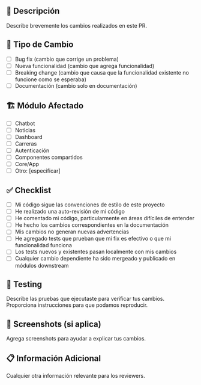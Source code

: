 ## 📝 Descripción
Describe brevemente los cambios realizados en este PR.

## 🎯 Tipo de Cambio
- [ ] Bug fix (cambio que corrige un problema)
- [ ] Nueva funcionalidad (cambio que agrega funcionalidad)
- [ ] Breaking change (cambio que causa que la funcionalidad existente no funcione como se esperaba)
- [ ] Documentación (cambio solo en documentación)

## 🏗️ Módulo Afectado
- [ ] Chatbot
- [ ] Noticias
- [ ] Dashboard
- [ ] Carreras
- [ ] Autenticación
- [ ] Componentes compartidos
- [ ] Core/App
- [ ] Otro: [especificar]

## ✅ Checklist
- [ ] Mi código sigue las convenciones de estilo de este proyecto
- [ ] He realizado una auto-revisión de mi código
- [ ] He comentado mi código, particularmente en áreas difíciles de entender
- [ ] He hecho los cambios correspondientes en la documentación
- [ ] Mis cambios no generan nuevas advertencias
- [ ] He agregado tests que prueban que mi fix es efectivo o que mi funcionalidad funciona
- [ ] Los tests nuevos y existentes pasan localmente con mis cambios
- [ ] Cualquier cambio dependiente ha sido mergeado y publicado en módulos downstream

## 🧪 Testing
Describe las pruebas que ejecutaste para verificar tus cambios. Proporciona instrucciones para que podamos reproducir.

## 📱 Screenshots (si aplica)
Agrega screenshots para ayudar a explicar tus cambios.

## 📋 Información Adicional
Cualquier otra información relevante para los reviewers.
